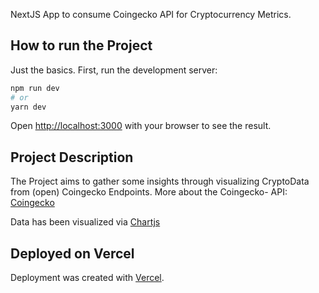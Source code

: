 NextJS App to consume Coingecko API for Cryptocurrency Metrics.

## How to run the Project

Just the basics. First, run the development server:

```bash
npm run dev
# or
yarn dev
```

Open [http://localhost:3000](http://localhost:3000) with your browser to see the result.

## Project Description

The Project aims to gather some insights through visualizing CryptoData from (open) Coingecko Endpoints.
More about the Coingecko- API: [Coingecko](https://www.coingecko.com/de/api/documentation?)

Data has been visualized via [Chartjs](https://www.chartjs.org/docs/latest/getting-started/installation.html)

## Deployed on Vercel

Deployment was created with [Vercel](https://vercel.com/new?utm_medium=default-template&filter=next.js&utm_source=create-next-app&utm_campaign=create-next-app-readme).
